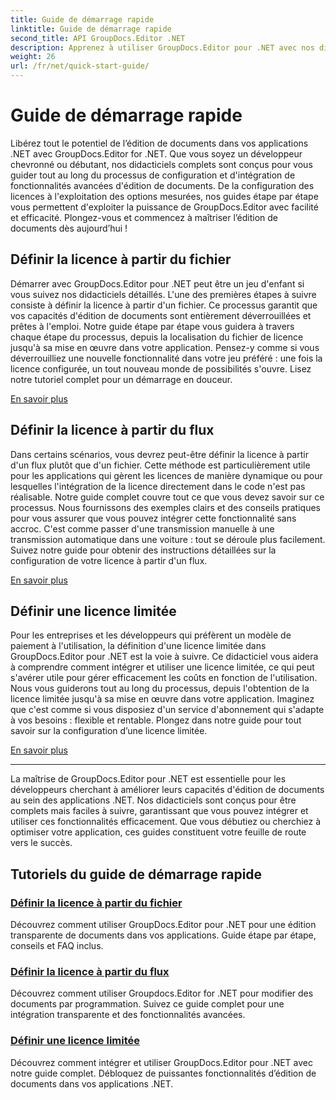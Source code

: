 ```yaml
---
title: Guide de démarrage rapide
linktitle: Guide de démarrage rapide
second_title: API GroupDocs.Editor .NET
description: Apprenez à utiliser GroupDocs.Editor pour .NET avec nos didacticiels complets. Définissez des licences, intégrez des fonctionnalités et débloquez de puissantes capacités d’édition de documents.
weight: 26
url: /fr/net/quick-start-guide/
---
```


# Guide de démarrage rapide

Libérez tout le potentiel de l’édition de documents dans vos applications .NET avec GroupDocs.Editor for .NET. Que vous soyez un développeur chevronné ou débutant, nos didacticiels complets sont conçus pour vous guider tout au long du processus de configuration et d'intégration de fonctionnalités avancées d'édition de documents. De la configuration des licences à l'exploitation des options mesurées, nos guides étape par étape vous permettent d'exploiter la puissance de GroupDocs.Editor avec facilité et efficacité. Plongez-vous et commencez à maîtriser l’édition de documents dès aujourd’hui !
## Définir la licence à partir du fichier

Démarrer avec GroupDocs.Editor pour .NET peut être un jeu d'enfant si vous suivez nos didacticiels détaillés. L'une des premières étapes à suivre consiste à définir la licence à partir d'un fichier. Ce processus garantit que vos capacités d'édition de documents sont entièrement déverrouillées et prêtes à l'emploi. Notre guide étape par étape vous guidera à travers chaque étape du processus, depuis la localisation du fichier de licence jusqu'à sa mise en œuvre dans votre application. Pensez-y comme si vous déverrouilliez une nouvelle fonctionnalité dans votre jeu préféré : une fois la licence configurée, un tout nouveau monde de possibilités s'ouvre. Lisez notre tutoriel complet pour un démarrage en douceur.

[En savoir plus](./set-license-from-file/)

## Définir la licence à partir du flux

Dans certains scénarios, vous devrez peut-être définir la licence à partir d'un flux plutôt que d'un fichier. Cette méthode est particulièrement utile pour les applications qui gèrent les licences de manière dynamique ou pour lesquelles l'intégration de la licence directement dans le code n'est pas réalisable. Notre guide complet couvre tout ce que vous devez savoir sur ce processus. Nous fournissons des exemples clairs et des conseils pratiques pour vous assurer que vous pouvez intégrer cette fonctionnalité sans accroc. C'est comme passer d'une transmission manuelle à une transmission automatique dans une voiture : tout se déroule plus facilement. Suivez notre guide pour obtenir des instructions détaillées sur la configuration de votre licence à partir d'un flux.

[En savoir plus](./set-license-from-stream/)

## Définir une licence limitée

Pour les entreprises et les développeurs qui préfèrent un modèle de paiement à l'utilisation, la définition d'une licence limitée dans GroupDocs.Editor pour .NET est la voie à suivre. Ce didacticiel vous aidera à comprendre comment intégrer et utiliser une licence limitée, ce qui peut s'avérer utile pour gérer efficacement les coûts en fonction de l'utilisation. Nous vous guiderons tout au long du processus, depuis l'obtention de la licence limitée jusqu'à sa mise en œuvre dans votre application. Imaginez que c'est comme si vous disposiez d'un service d'abonnement qui s'adapte à vos besoins : flexible et rentable. Plongez dans notre guide pour tout savoir sur la configuration d’une licence limitée.

[En savoir plus](./set-metered-license/)

---

La maîtrise de GroupDocs.Editor pour .NET est essentielle pour les développeurs cherchant à améliorer leurs capacités d'édition de documents au sein des applications .NET. Nos didacticiels sont conçus pour être complets mais faciles à suivre, garantissant que vous pouvez intégrer et utiliser ces fonctionnalités efficacement. Que vous débutiez ou cherchiez à optimiser votre application, ces guides constituent votre feuille de route vers le succès.
## Tutoriels du guide de démarrage rapide
### [Définir la licence à partir du fichier](./set-license-from-file/)
Découvrez comment utiliser GroupDocs.Editor pour .NET pour une édition transparente de documents dans vos applications. Guide étape par étape, conseils et FAQ inclus.
### [Définir la licence à partir du flux](./set-license-from-stream/)
Découvrez comment utiliser Groupdocs.Editor for .NET pour modifier des documents par programmation. Suivez ce guide complet pour une intégration transparente et des fonctionnalités avancées.
### [Définir une licence limitée](./set-metered-license/)
Découvrez comment intégrer et utiliser GroupDocs.Editor pour .NET avec notre guide complet. Débloquez de puissantes fonctionnalités d’édition de documents dans vos applications .NET.